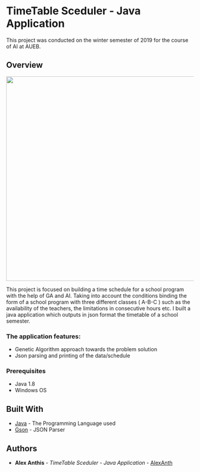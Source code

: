 # TimeTable Sceduler - Java Application  

This project was conducted on the winter semester of 2019 for the course of AI at AUEB.

## Overview

<p align="center"><img src="documentation/Screenshot%20classifier.png" width=550 align=center/></p>

This project is focused on building a time schedule for a school program with the help of GA and AI. Taking into account the conditions binding the form of a school program with three different classes ( A-B-C ) such as the availability of the teachers, the limitations in consecutive hours etc. I built a java application which outputs in json format the timetable of a school semester.

### The application features:

* Genetic Algorithm approach towards the problem solution
* Json parsing and printing of the data/schedule
      
### Prerequisites

* Java 1.8 
* Windows OS

## Built With

* [Java](https://www.java.com/en/) - The Programming Language used
* [Gson](https://static.javadoc.io/com.google.code.gson/gson/2.8.5/com/google/gson/Gson.html) - JSON Parser

## Authors

* **Alex Anthis** - *TimeTable Sceduler - Java Application* - [AlexAnth](https://github.com/AlexAnth)


